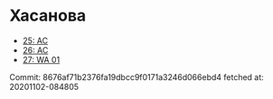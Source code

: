 # Хасанова
- [25: AC](25.md)
- [26: AC](26.md)
- [27: WA 01](27.md)

Commit: 8676af71b2376fa19dbcc9f0171a3246d066ebd4
 fetched at: 20201102-084805
